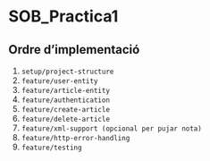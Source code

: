 # SOB_Practica1

## Ordre d’implementació
1. `setup/project-structure`
2. `feature/user-entity`
3. `feature/article-entity`
4. `feature/authentication`
5. `feature/create-article`
6. `feature/delete-article`
7. `feature/xml-support (opcional per pujar nota)`
8. `feature/http-error-handling`
9. `feature/testing`


